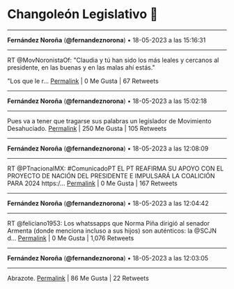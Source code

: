 # Changoleón Legislativo 🙈
*****
**Fernández Noroña** (**@fernandeznorona**) • 18-05-2023 a las 15:16:31
*****
RT @MovNoronistaOf: "Claudia y tú han sido los más leales y cercanos al presidente, en las buenas y en las malas ahí estás."


"Los que le r…
[Permalink](https://twitter.com/fernandeznorona/status/1659337199370874883) | 0 Me Gusta | 67 Retweets
*****
**Fernández Noroña** (**@fernandeznorona**) • 18-05-2023 a las 15:02:18
*****
Pues va a tener que tragarse sus palabras un legislador de Movimiento Desahuciado.
[Permalink](https://twitter.com/fernandeznorona/status/1659333619217825792) | 250 Me Gusta | 105 Retweets
*****
**Fernández Noroña** (**@fernandeznorona**) • 18-05-2023 a las 12:08:09
*****
RT @PTnacionalMX: #ComunicadoPT
EL PT REAFIRMA SU APOYO CON EL PROYECTO DE NACIÓN DEL PRESIDENTE E IMPULSARÁ LA COALICIÓN PARA 2024 https:/…
[Permalink](https://twitter.com/fernandeznorona/status/1659289794642587649) | 0 Me Gusta | 167 Retweets
*****
**Fernández Noroña** (**@fernandeznorona**) • 18-05-2023 a las 12:04:42
*****
RT @feliciano1953: Los whatssapps que Norma Piña dirigió al senador Armenta (donde menciona incluso a sus hijos) son auténticos: la @SCJN d…
[Permalink](https://twitter.com/fernandeznorona/status/1659288926144860160) | 0 Me Gusta | 1,076 Retweets
*****
**Fernández Noroña** (**@fernandeznorona**) • 18-05-2023 a las 12:03:05
*****
Abrazote.
[Permalink](https://twitter.com/fernandeznorona/status/1659288516436856832) | 86 Me Gusta | 22 Retweets
